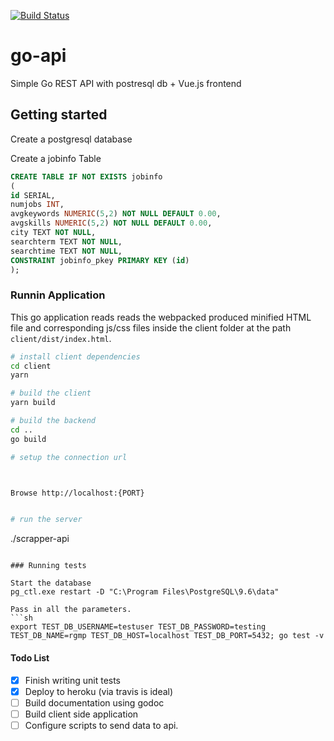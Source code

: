 [![Build Status](https://travis-ci.org/FriendlyUser/go-api.svg?branch=master)](https://travis-ci.org/FriendlyUser/go-api)
# go-api 
Simple Go REST API with postresql db + Vue.js frontend

## Getting started

Create a postgresql database 

Create a jobinfo Table
``` sql
CREATE TABLE IF NOT EXISTS jobinfo
(
id SERIAL,
numjobs INT,
avgkeywords NUMERIC(5,2) NOT NULL DEFAULT 0.00,
avgskills NUMERIC(5,2) NOT NULL DEFAULT 0.00,
city TEXT NOT NULL,
searchterm TEXT NOT NULL,
searchtime TEXT NOT NULL,
CONSTRAINT jobinfo_pkey PRIMARY KEY (id)
);
```

### Runnin Application

This go application reads reads the webpacked produced minified HTML file and corresponding js/css files inside the client folder at the path `client/dist/index.html`.

``` bash
# install client dependencies
cd client
yarn

# build the client
yarn build

# build the backend
cd ..
go build

# setup the connection url



Browse http://localhost:{PORT}


# run the server
```
./scrapper-api
```

### Running tests

Start the database
pg_ctl.exe restart -D "C:\Program Files\PostgreSQL\9.6\data"

Pass in all the parameters.
```sh
export TEST_DB_USERNAME=testuser TEST_DB_PASSWORD=testing TEST_DB_NAME=rgmp TEST_DB_HOST=localhost TEST_DB_PORT=5432; go test -v
```

#### Todo List

- [x] Finish writing unit tests 
- [x] Deploy to heroku (via travis is ideal)
- [ ] Build documentation using godoc
- [ ] Build client side application 
- [ ] Configure scripts to send data to api.
